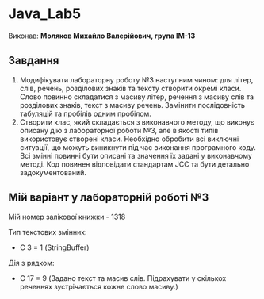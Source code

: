 # Java_Lab5
Виконав: **Моляков Михайло Валерійович, група ІМ-13**
## Завдання
1. Модифікувати лабораторну роботу №3 наступним чином: для літер, слів,
речень, розділових знаків та тексту створити окремі класи. Слово повинно
складатися з масиву літер, речення з масиву слів та розділових знаків, текст з
масиву речень. Замінити послідовність табуляцій та пробілів одним пробілом.<br>
2. Створити клас, який складається з виконавчого методу, що виконує описану
дію з лабораторної роботи №3, але в якості типів використовує створені класи.
Необхідно обробити всі виключні ситуації, що можуть виникнути під час
виконання програмного коду. Всі змінні повинні бути описані та значення їх
задані у виконавчому методі. Код повинен відповідати стандартам JCC та бути
детально задокументований.
## Мій варіант у лабораторній роботі №3
Мій номер залікової книжки - 1318 <br>

Тип текстових змінних:
- С 3 = 1 (StringBuffer) <br>

Дія з рядком:
- C 17 = 9 (Задано текст та масив слів. Підрахувати у скількох реченнях зустрічається
кожне слово масиву.) <br>
